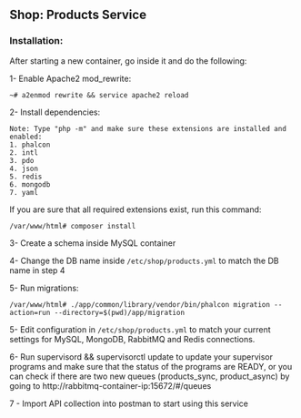Shop: Products Service
--
### Installation:

After starting a new container, go inside it and do the following:

1- Enable Apache2 mod_rewrite:
```shell script
~# a2enmod rewrite && service apache2 reload
```
2- Install dependencies:
```text
Note: Type "php -m" and make sure these extensions are installed and enabled:
1. phalcon
2. intl
3. pdo
4. json
5. redis
6. mongodb
7. yaml
```
If you are sure that all required extensions exist, run this command:
```shell script
/var/www/html# composer install
```
3- Create a schema inside MySQL container

4- Change the DB name inside ```/etc/shop/products.yml``` to match the DB name in step 4

5- Run migrations:
```shell script
/var/www/html# ./app/common/library/vendor/bin/phalcon migration --action=run --directory=$(pwd)/app/migration
```

5- Edit configuration in ```/etc/shop/products.yml``` to match your current settings for MySQL, MongoDB, RabbitMQ and Redis connections.

6- Run supervisord && supervisorctl update to update your supervisor programs and make sure that the status of the programs are READY, or you can check if there are two new queues (products_sync, product_async) by going to http://rabbitmq-container-ip:15672/#/queues

7 - Import API collection into postman to start using this service